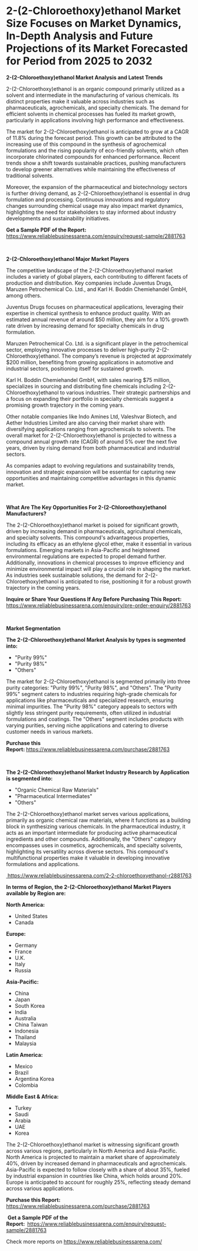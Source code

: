 <p><h1>2-(2-Chloroethoxy)ethanol Market Size Focuses on Market Dynamics, In-Depth Analysis and Future Projections of its Market Forecasted for Period from 2025 to 2032</h1></p><p><strong>2-(2-Chloroethoxy)ethanol Market Analysis and Latest Trends</strong></p>
<p><p>2-(2-Chloroethoxy)ethanol is an organic compound primarily utilized as a solvent and intermediate in the manufacturing of various chemicals. Its distinct properties make it valuable across industries such as pharmaceuticals, agrochemicals, and specialty chemicals. The demand for efficient solvents in chemical processes has fueled its market growth, particularly in applications involving high performance and effectiveness.</p><p>The market for 2-(2-Chloroethoxy)ethanol is anticipated to grow at a CAGR of 11.8% during the forecast period. This growth can be attributed to the increasing use of this compound in the synthesis of agrochemical formulations and the rising popularity of eco-friendly solvents, which often incorporate chlorinated compounds for enhanced performance. Recent trends show a shift towards sustainable practices, pushing manufacturers to develop greener alternatives while maintaining the effectiveness of traditional solvents.</p><p>Moreover, the expansion of the pharmaceutical and biotechnology sectors is further driving demand, as 2-(2-Chloroethoxy)ethanol is essential in drug formulation and processing. Continuous innovations and regulatory changes surrounding chemical usage may also impact market dynamics, highlighting the need for stakeholders to stay informed about industry developments and sustainability initiatives.</p></p>
<p><strong>Get a Sample PDF of the Report:&nbsp;</strong> <a href="https://www.reliablebusinessarena.com/enquiry/request-sample/2881763?utm_campaign=2137&utm_medium=2&utm_source=Github&utm_content=ia&utm_term=12032025&utm_id=2-2-chloroethoxyethanol">https://www.reliablebusinessarena.com/enquiry/request-sample/2881763</a></p>
<p>&nbsp;</p>
<p><strong>2-(2-Chloroethoxy)ethanol Major Market Players</strong></p>
<p><p>The competitive landscape of the 2-(2-Chloroethoxy)ethanol market includes a variety of global players, each contributing to different facets of production and distribution. Key companies include Juventus Drugs, Maruzen Petrochemical Co. Ltd., and Karl H. Boddin Chemiehandel GmbH, among others.</p><p>Juventus Drugs focuses on pharmaceutical applications, leveraging their expertise in chemical synthesis to enhance product quality. With an estimated annual revenue of around $50 million, they aim for a 10% growth rate driven by increasing demand for specialty chemicals in drug formulation.</p><p>Maruzen Petrochemical Co. Ltd. is a significant player in the petrochemical sector, employing innovative processes to deliver high-purity 2-(2-Chloroethoxy)ethanol. The company’s revenue is projected at approximately $200 million, benefiting from growing applications in automotive and industrial sectors, positioning itself for sustained growth.</p><p>Karl H. Boddin Chemiehandel GmbH, with sales nearing $75 million, specializes in sourcing and distributing fine chemicals including 2-(2-Chloroethoxy)ethanol to various industries. Their strategic partnerships and a focus on expanding their portfolio in specialty chemicals suggest a promising growth trajectory in the coming years.</p><p>Other notable companies like Indo Amines Ltd, Valeshvar Biotech, and Aether Industries Limited are also carving their market share with diversifying applications ranging from agrochemicals to solvents. The overall market for 2-(2-Chloroethoxy)ethanol is projected to witness a compound annual growth rate (CAGR) of around 5% over the next five years, driven by rising demand from both pharmaceutical and industrial sectors. </p><p>As companies adapt to evolving regulations and sustainability trends, innovation and strategic expansion will be essential for capturing new opportunities and maintaining competitive advantages in this dynamic market.</p></p>
<p>&nbsp;</p>
<p><strong>What Are The Key Opportunities For 2-(2-Chloroethoxy)ethanol Manufacturers?</strong></p>
<p><p>The 2-(2-Chloroethoxy)ethanol market is poised for significant growth, driven by increasing demand in pharmaceuticals, agricultural chemicals, and specialty solvents. This compound's advantageous properties, including its efficacy as an ethylene glycol ether, make it essential in various formulations. Emerging markets in Asia-Pacific and heightened environmental regulations are expected to propel demand further. Additionally, innovations in chemical processes to improve efficiency and minimize environmental impact will play a crucial role in shaping the market. As industries seek sustainable solutions, the demand for 2-(2-Chloroethoxy)ethanol is anticipated to rise, positioning it for a robust growth trajectory in the coming years.</p></p>
<p><strong>Inquire or Share Your Questions If Any Before Purchasing This Report:</strong> <a href="https://www.reliablebusinessarena.com/enquiry/pre-order-enquiry/2881763?utm_campaign=2137&utm_medium=2&utm_source=Github&utm_content=ia&utm_term=12032025&utm_id=2-2-chloroethoxyethanol">https://www.reliablebusinessarena.com/enquiry/pre-order-enquiry/2881763</a></p>
<p>&nbsp;</p>
<p><strong>Market Segmentation</strong></p>
<p><strong>The 2-(2-Chloroethoxy)ethanol Market Analysis by types is segmented into:</strong></p>
<p><ul><li>"Purity 99%"</li><li>"Purity 98%"</li><li>"Others"</li></ul></p>
<p><p>The market for 2-(2-Chloroethoxy)ethanol is segmented primarily into three purity categories: "Purity 99%", "Purity 98%", and "Others". The "Purity 99%" segment caters to industries requiring high-grade chemicals for applications like pharmaceuticals and specialized research, ensuring minimal impurities. The "Purity 98%" category appeals to sectors with slightly less stringent purity requirements, often utilized in industrial formulations and coatings. The "Others" segment includes products with varying purities, serving niche applications and catering to diverse customer needs in various markets.</p></p>
<p><strong>Purchase this Report:&nbsp;</strong><a href="https://www.reliablebusinessarena.com/purchase/2881763?utm_campaign=2137&utm_medium=2&utm_source=Github&utm_content=ia&utm_term=12032025&utm_id=2-2-chloroethoxyethanol">https://www.reliablebusinessarena.com/purchase/2881763</a></p>
<p>&nbsp;</p>
<p><strong>The 2-(2-Chloroethoxy)ethanol Market Industry Research by Application is segmented into:</strong></p>
<p><ul><li>"Organic Chemical Raw Materials"</li><li>"Pharmaceutical Intermediates"</li><li>"Others"</li></ul></p>
<p><p>The 2-(2-Chloroethoxy)ethanol market serves various applications, primarily as organic chemical raw materials, where it functions as a building block in synthesizing various chemicals. In the pharmaceutical industry, it acts as an important intermediate for producing active pharmaceutical ingredients and other compounds. Additionally, the "Others" category encompasses uses in cosmetics, agrochemicals, and specialty solvents, highlighting its versatility across diverse sectors. This compound's multifunctional properties make it valuable in developing innovative formulations and applications.</p></p>
<p><a href="https://www.reliablebusinessarena.com/2-2-chloroethoxyethanol-r2881763?utm_campaign=2137&utm_medium=2&utm_source=Github&utm_content=ia&utm_term=12032025&utm_id=2-2-chloroethoxyethanol">&nbsp;https://www.reliablebusinessarena.com/2-2-chloroethoxyethanol-r2881763</a></p>
<p><strong>In terms of Region, the 2-(2-Chloroethoxy)ethanol Market Players available by Region are:</strong></p>
<p>
    <p> <strong> North America: </strong>
        <ul>
            <li>United States</li>
            <li>Canada</li>
        </ul>
        </p> 
    <p> <strong> Europe: </strong>
        <ul>
            <li>Germany</li>
            <li>France</li>
            <li>U.K.</li>
            <li>Italy</li>
            <li>Russia</li>
        </ul>
        </p> 
    <p> <strong> Asia-Pacific: </strong>
        <ul>
            <li>China</li>
            <li>Japan</li>
            <li>South Korea</li>
            <li>India</li>
            <li>Australia</li>
            <li>China Taiwan</li>
            <li>Indonesia</li>
            <li>Thailand</li>
            <li>Malaysia</li>
        </ul>
        </p> 
    <p> <strong> Latin America: </strong>
        <ul>
            <li>Mexico</li>
            <li>Brazil</li>
            <li>Argentina Korea</li>
            <li>Colombia</li>
        </ul>
        </p> 
    <p> <strong> Middle East & Africa: </strong>
        <ul>
            <li>Turkey</li>
            <li>Saudi</li>
            <li>Arabia</li>
            <li>UAE</li>
            <li>Korea</li>
        </ul>
    </p>
    </p>
<p><p>The 2-(2-Chloroethoxy)ethanol market is witnessing significant growth across various regions, particularly in North America and Asia-Pacific. North America is projected to maintain a market share of approximately 40%, driven by increased demand in pharmaceuticals and agrochemicals. Asia-Pacific is expected to follow closely with a share of about 35%, fueled by industrial expansion in countries like China, which holds around 20%. Europe is anticipated to account for roughly 25%, reflecting steady demand across various applications.</p></p>
<p><strong>Purchase this Report: </strong><a href="https://www.reliablebusinessarena.com/purchase/2881763?utm_campaign=2137&utm_medium=2&utm_source=Github&utm_content=ia&utm_term=12032025&utm_id=2-2-chloroethoxyethanol">https://www.reliablebusinessarena.com/purchase/2881763</a></p>
<p>&nbsp;<strong>Get a Sample PDF of the Report:&nbsp;&nbsp;</strong><a href="https://www.reliablebusinessarena.com/enquiry/request-sample/2881763?utm_campaign=2137&utm_medium=2&utm_source=Github&utm_content=ia&utm_term=12032025&utm_id=2-2-chloroethoxyethanol">https://www.reliablebusinessarena.com/enquiry/request-sample/2881763</a></p>
<p><strong></strong></p>
<p>Check more reports on <a href="https://www.reliablebusinessarena.com/?utm_campaign=2137&utm_medium=2&utm_source=Github&utm_content=ia&utm_term=12032025&utm_id=2-2-chloroethoxyethanol">https://www.reliablebusinessarena.com/</a></p>